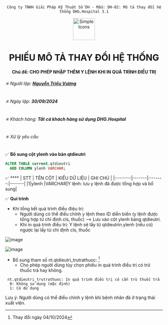 
<div align="center">

`Công ty TNHH Giải Pháp Kỹ Thuật Số DH - Mẫu: DH-02: Mô tả thay đổi hệ thống DHG.Hospital 3.1`

</div>

<div align="center">
  <img src="https://raw.githubusercontent.com/dh-hos/dhg.hospitalprinter/main/Deploy_Tools/Logo.ico" alt="Simple Icons" width=70>
  <h1>PHIẾU MÔ TẢ THAY ĐỔI HỆ THỐNG</h1>  
</div>
<div align="center">

#### Chủ đề: CHO PHÉP NHẬP THÊM Y LỆNH KHI IN QUÁ TRÌNH ĐIỀU TRỊ

</div>

###### :eight_spoked_asterisk: Người lập: [**Nguyễn Triều Vương**](https://github.com/vuongdh)

###### :eight_spoked_asterisk: Ngày lập: **30/09/2024**

###### :eight_spoked_asterisk: Khách hàng: **Tất cả khách hàng sử dụng DHG.Hospital**

###### :eight_spoked_asterisk: Xử lý yêu cầu

:white_check_mark: **Bổ sung cột ylenh vào bản qtdieutri**
``` sql
ALTER TABLE current.qtdieutri
  ADD COLUMN ylenh VARCHAR;
``` 

:white_check_mark: ****
| STT | TÊN CỘT | KIỂU DỮ LIỆU | GHI CHÚ |
|:-------:|-------|:-------:|-------|
|1|ylenh |VARCHAR|Y lệnh: lưu y lệnh đã được tổng hợp và bổ sung|

:white_check_mark: **Qui trình**
- Khi tổng kết quá trình điều điệu trị:
    - Người dùng có thể điều chỉnh y lệnh theo ID diễn biến (y lệnh được tổng hợp từ chỉ định cls, thuốc) --> Lưu vào cột ylenh bảng qtdieutri.
    - Khi in quá trình điều trị: Y lệnh sẽ lấy từ qtdieutrin.ylenh (nếu có) ngược lại lấy từ chỉ định cls, thuốc

![image](https://github.com/user-attachments/assets/8f027cd0-19b0-4046-a5ad-3499590a0566)

![image](https://github.com/user-attachments/assets/d95848be-dbb5-4bcb-9d7d-510c38371f0f)

- Bổ sung tham số nt.qtdieutri_trutrathuoc: [^2024-10-04-01]
    + Cho phép người dùng tùy chọn phiếu in quá trình điều trị có trừ thuốc trả hay không.
```
 nt.qtdieutri_trutrathuoc: In quá trình điều trị có cấn trù thuốc trả
  0: Không sử dụng (mặc định)
  1: Có dử dụng
```
  
Lưu ý: Người dùng có thể điều chỉnh y lệnh khi bệnh nhân đã ở trạng thái xuất viện.

[^2024-10-04-01]: Thay đổi ngày 04/10/2024
